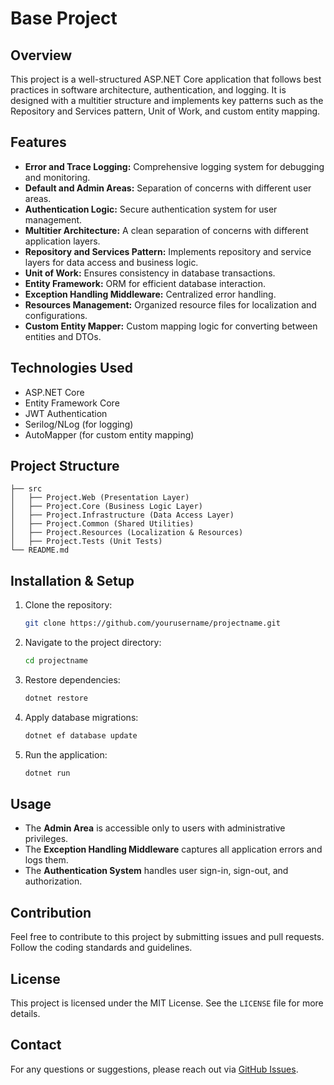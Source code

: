 # Base Project

## Overview
This project is a well-structured ASP.NET Core application that follows best practices in software architecture, authentication, and logging. It is designed with a multitier structure and implements key patterns such as the Repository and Services pattern, Unit of Work, and custom entity mapping.

## Features
- **Error and Trace Logging:** Comprehensive logging system for debugging and monitoring.
- **Default and Admin Areas:** Separation of concerns with different user areas.
- **Authentication Logic:** Secure authentication system for user management.
- **Multitier Architecture:** A clean separation of concerns with different application layers.
- **Repository and Services Pattern:** Implements repository and service layers for data access and business logic.
- **Unit of Work:** Ensures consistency in database transactions.
- **Entity Framework:** ORM for efficient database interaction.
- **Exception Handling Middleware:** Centralized error handling.
- **Resources Management:** Organized resource files for localization and configurations.
- **Custom Entity Mapper:** Custom mapping logic for converting between entities and DTOs.

## Technologies Used
- ASP.NET Core
- Entity Framework Core
- JWT Authentication
- Serilog/NLog (for logging)
- AutoMapper (for custom entity mapping)

## Project Structure
```
├── src
│   ├── Project.Web (Presentation Layer)
│   ├── Project.Core (Business Logic Layer)
│   ├── Project.Infrastructure (Data Access Layer)
│   ├── Project.Common (Shared Utilities)
│   ├── Project.Resources (Localization & Resources)
│   ├── Project.Tests (Unit Tests)
└── README.md
```

## Installation & Setup
1. Clone the repository:
   ```sh
   git clone https://github.com/yourusername/projectname.git
   ```
2. Navigate to the project directory:
   ```sh
   cd projectname
   ```
3. Restore dependencies:
   ```sh
   dotnet restore
   ```
4. Apply database migrations:
   ```sh
   dotnet ef database update
   ```
5. Run the application:
   ```sh
   dotnet run
   ```

## Usage
- The **Admin Area** is accessible only to users with administrative privileges.
- The **Exception Handling Middleware** captures all application errors and logs them.
- The **Authentication System** handles user sign-in, sign-out, and authorization.

## Contribution
Feel free to contribute to this project by submitting issues and pull requests. Follow the coding standards and guidelines.

## License
This project is licensed under the MIT License. See the `LICENSE` file for more details.

## Contact
For any questions or suggestions, please reach out via [GitHub Issues](https://github.com/yourusername/projectname/issues).

